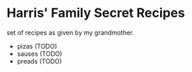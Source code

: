 # Harris' Family Secret Recipes

set of recipes as given by my grandmother.

- pizas (TODO)
- sauses (TODO)
- preads (TODO)
